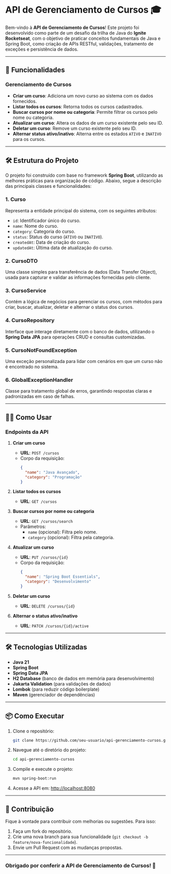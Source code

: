 # API de Gerenciamento de Cursos 🎓

Bem-vindo à **API de Gerenciamento de Cursos**! Este projeto foi desenvolvido como parte de um desafio da trilha de Java do **Ignite Rocketseat**, com o objetivo de praticar conceitos fundamentais de Java e Spring Boot, como criação de APIs RESTful, validações, tratamento de exceções e persistência de dados.

---

## 🚀 Funcionalidades

### **Gerenciamento de Cursos**
- **Criar um curso**: Adiciona um novo curso ao sistema com os dados fornecidos.
- **Listar todos os cursos**: Retorna todos os cursos cadastrados.
- **Buscar cursos por nome ou categoria**: Permite filtrar os cursos pelo nome ou categoria.
- **Atualizar um curso**: Altera os dados de um curso existente pelo seu ID.
- **Deletar um curso**: Remove um curso existente pelo seu ID.
- **Alternar status ativo/inativo**: Alterna entre os estados `ATIVO` e `INATIVO` para os cursos.

---

## 🛠️ Estrutura do Projeto

O projeto foi construído com base no framework **Spring Boot**, utilizando as melhores práticas para organização de código. Abaixo, segue a descrição das principais classes e funcionalidades:

### **1. Curso**
Representa a entidade principal do sistema, com os seguintes atributos:
- `id`: Identificador único do curso.
- `name`: Nome do curso.
- `category`: Categoria do curso.
- `status`: Status do curso (`ATIVO` ou `INATIVO`).
- `createdAt`: Data de criação do curso.
- `updatedAt`: Última data de atualização do curso.

### **2. CursoDTO**
Uma classe simples para transferência de dados (Data Transfer Object), usada para capturar e validar as informações fornecidas pelo cliente.

### **3. CursoService**
Contém a lógica de negócios para gerenciar os cursos, com métodos para criar, buscar, atualizar, deletar e alternar o status dos cursos.

### **4. CursoRepository**
Interface que interage diretamente com o banco de dados, utilizando o **Spring Data JPA** para operações CRUD e consultas customizadas.

### **5. CursoNotFoundException**
Uma exceção personalizada para lidar com cenários em que um curso não é encontrado no sistema.

### **6. GlobalExceptionHandler**
Classe para tratamento global de erros, garantindo respostas claras e padronizadas em caso de falhas.

---

## 🏃‍♂️ Como Usar

### **Endpoints da API**

1. **Criar um curso**
   - **URL**: `POST /cursos`
   - Corpo da requisição:
     ```json
     {
       "name": "Java Avançado",
       "category": "Programação"
     }
     ```

2. **Listar todos os cursos**
   - **URL**: `GET /cursos`

3. **Buscar cursos por nome ou categoria**
   - **URL**: `GET /cursos/search`
   - Parâmetros:
     - `name` (opcional): Filtra pelo nome.
     - `category` (opcional): Filtra pela categoria.

4. **Atualizar um curso**
   - **URL**: `PUT /cursos/{id}`
   - Corpo da requisição:
     ```json
     {
       "name": "Spring Boot Essentials",
       "category": "Desenvolvimento"
     }
     ```

5. **Deletar um curso**
   - **URL**: `DELETE /cursos/{id}`

6. **Alternar o status ativo/inativo**
   - **URL**: `PATCH /cursos/{id}/active`

---

## 🛠️ Tecnologias Utilizadas

- **Java 21**
- **Spring Boot**
- **Spring Data JPA**
- **H2 Database** (banco de dados em memória para desenvolvimento)
- **Jakarta Validation** (para validações de dados)
- **Lombok** (para reduzir código boilerplate)
- **Maven** (gerenciador de dependências)

---

## 📦 Como Executar

1. Clone o repositório:
   ```bash
   git clone https://github.com/seu-usuario/api-gerenciamento-cursos.git
   ```
2. Navegue até o diretório do projeto:
   ```bash
   cd api-gerenciamento-cursos
   ```
3. Compile e execute o projeto:
   ```bash
   mvn spring-boot:run
   ```
4. Acesse a API em: [http://localhost:8080](http://localhost:8080)

---

## 🙌 Contribuição

Fique à vontade para contribuir com melhorias ou sugestões. Para isso:
1. Faça um fork do repositório.
2. Crie uma nova branch para sua funcionalidade (`git checkout -b feature/nova-funcionalidade`).
3. Envie um Pull Request com as mudanças propostas.

---

### Obrigado por conferir a API de Gerenciamento de Cursos! 🚀
